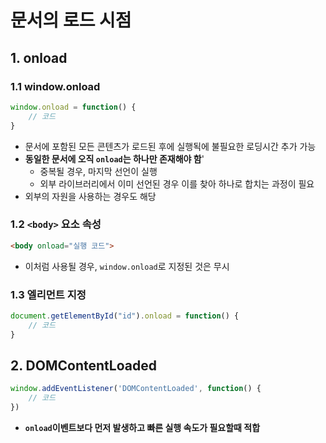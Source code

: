 # 문서의 로드 시점

## 1. onload

### 1.1 window.onload

```javascript
window.onload = function() {
    // 코드
}
```

- 문서에 포함된 모든 콘텐츠가 로드된 후에 실행됙에 불필요한 로딩시간 추가 가능
- **동일한 문서에 오직 `onload`는 하나만 존재해야 함**'
  - 중복될 경우, 마지막 선언이 실행
  - 외부 라이브러리에서 이미 선언된 경우 이를 찾아 하나로 합치는 과정이 필요
- 외부의 자원을 사용하는 경우도 해당

### 1.2 `<body>` 요소 속성

```html
<body onload="실행 코드">
```

- 이처럼 사용될 경우, `window.onload`로 지정된 것은 무시

### 1.3 엘리먼트 지정

```javascript
document.getElementById("id").onload = function() {
    // 코드
}
```

## 2. DOMContentLoaded

```javascript
window.addEventListener('DOMContentLoaded', function() {
    // 코드
})
```

- **`onload`이벤트보다 먼저 발생하고 빠른 실행 속도가 필요할때 적합**